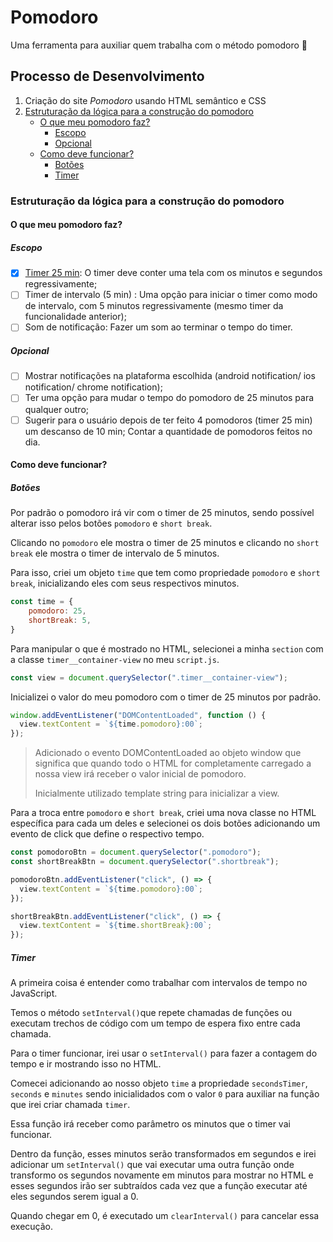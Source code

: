 # Pomodoro

Uma ferramenta para auxiliar quem trabalha com o método pomodoro 🍎

## Processo de Desenvolvimento

1. Criação do site *Pomodoro* usando HTML semântico e CSS
2. [Estruturação da lógica para a construção do pomodoro](#estruturação-da-lógica-para-a-construção-do-pomodoro)
    - [O que meu pomodoro faz?](#o-que-meu-pomodoro-faz)
        - [Escopo](#escopo)
        - [Opcional](#opcional)
    - [Como deve funcionar?](#como-deve-funcionar)
        - [Botões](#botões)
        - [Timer](#timer)

### Estruturação da lógica para a construção do pomodoro

#### O que meu pomodoro faz?

##### Escopo

- [x] [Timer 25 min](#timer-de-25-min): O timer deve conter uma tela com os minutos e segundos regressivamente;
- [ ] Timer de intervalo (5 min) : Uma opção para iniciar o timer como modo de intervalo, com 5 minutos regressivamente (mesmo timer da funcionalidade anterior);
- [ ] Som de notificação:  Fazer um som ao terminar o tempo do timer.

##### Opcional

- [ ] Mostrar notificações na plataforma escolhida (android notification/ ios notification/ chrome notification);
- [ ] Ter uma opção para mudar o tempo do pomodoro de 25 minutos para qualquer outro;
- [ ] Sugerir para o usuário depois de ter feito 4 pomodoros (timer 25 min) um descanso de  10 min;
Contar a quantidade de pomodoros feitos no dia.

#### Como deve funcionar?

##### Botões

Por padrão o pomodoro irá vir com o timer de 25 minutos, sendo possível alterar isso pelos botões `pomodoro` e `short break`.

Clicando no `pomodoro` ele mostra o timer de 25 minutos e clicando no `short break` ele mostra o timer de intervalo de 5 minutos.

Para isso, criei um objeto `time` que tem como propriedade `pomodoro` e `short break`, inicializando eles com seus respectivos minutos.

```javascript
const time = {
    pomodoro: 25,
    shortBreak: 5,
}
```

Para manipular o que é mostrado no HTML, selecionei a minha `section` com a classe `timer__container-view` no meu `script.js`.

```javascript
const view = document.querySelector(".timer__container-view");
```

Inicializei o valor do meu pomodoro com o timer de 25 minutos por padrão.

```javascript
window.addEventListener("DOMContentLoaded", function () {
  view.textContent = `${time.pomodoro}:00`;
});
```

> Adicionado o evento DOMContentLoaded ao objeto window que significa que quando todo o HTML for completamente carregado a nossa view irá receber o valor inicial de pomodoro.
>
> Inicialmente utilizado template string para inicializar a view.

Para a troca entre `pomodoro` e `short break`, criei uma nova classe no HTML específica para cada um deles e selecionei os dois botões adicionando um evento de click que define o respectivo tempo.

```javascript
const pomodoroBtn = document.querySelector(".pomodoro");
const shortBreakBtn = document.querySelector(".shortbreak");

pomodoroBtn.addEventListener("click", () => {
  view.textContent = `${time.pomodoro}:00`;
});

shortBreakBtn.addEventListener("click", () => {
  view.textContent = `${time.shortBreak}:00`;
});
```

##### Timer

A primeira coisa é entender como trabalhar com intervalos de tempo no JavaScript.

Temos o método `setInterval()`que repete chamadas de funções ou executam trechos de código com um tempo de espera fixo entre cada chamada.

Para o timer funcionar, irei usar o `setInterval()` para fazer a contagem do tempo e ir mostrando isso no HTML.

Comecei adicionando ao nosso objeto `time` a propriedade `secondsTimer`, `seconds` e `minutes` sendo inicialidados com o valor `0` para auxiliar na função que irei criar chamada `timer`.

Essa função irá receber como parâmetro os minutos que o timer vai funcionar.

Dentro da função, esses minutos serão transformados em segundos e irei adicionar um `setInterval()` que vai executar uma outra função onde transformo os segundos novamente em minutos para mostrar no HTML e esses segundos irão ser subtraídos cada vez que a função executar até eles segundos serem igual a 0.

Quando chegar em 0, é executado um `clearInterval()` para cancelar essa execução.
